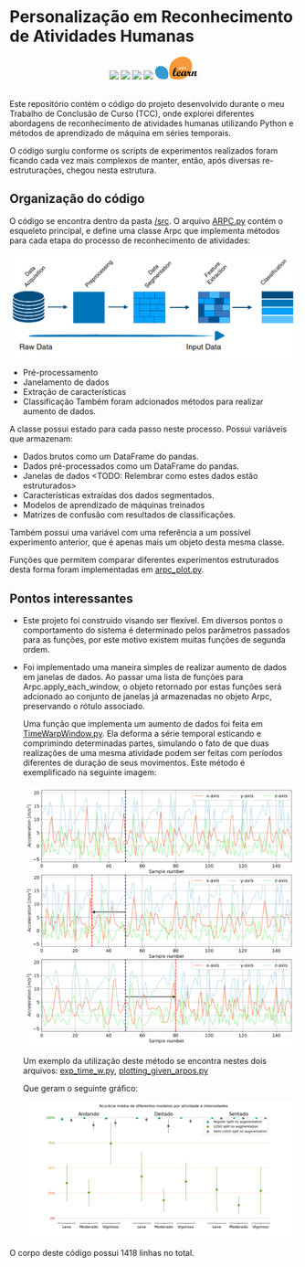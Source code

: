 # Personalização em Reconhecimento de Atividades Humanas

<div align="center">
<img src="https://cdn.jsdelivr.net/gh/devicons/devicon/icons/python/python-original.svg" height="80px"/>
<img src="https://cdn.jsdelivr.net/gh/devicons/devicon/icons/pandas/pandas-original-wordmark.svg" height="80px"/>
<img src="https://cdn.jsdelivr.net/gh/devicons/devicon/icons/numpy/numpy-original-wordmark.svg" height="80px"/>
<img src="https://cdn.jsdelivr.net/gh/devicons/devicon/icons/tensorflow/tensorflow-original-wordmark.svg" height="80px"/>
<img src="/readme-assets/Scikit_learn_logo_small.svg" height="40px"/>
</div>

<br />
                   
Este repositório contém o código do projeto desenvolvido durante o meu Trabalho de Conclusão de Curso (TCC), onde explorei diferentes abordagens de reconhecimento de atividades humanas utilizando Python e métodos de aprendizado de máquina em séries temporais.

O código surgiu conforme os scripts de experimentos realizados foram ficando cada vez mais complexos de manter, então, após diversas re-estruturações, chegou nesta estrutura.

## Organização do código

O código se encontra dentro da pasta [/src](/src/).
O arquivo [ARPC.py](/src/ARPC.py) contém o esqueleto principal,
e define uma classe Arpc que implementa métodos para cada etapa do processo
de reconhecimento de atividades: 

<img src="/images/arp_sequence.png" />

- Pré-processamento
- Janelamento de dados
- Extração de características
- Classificação
Também foram adcionados métodos para realizar aumento de dados.

A classe possui estado para cada passo neste processo.
Possui variáveis que armazenam:
- Dados brutos como um DataFrame do pandas.
- Dados pré-processados como um DataFrame do pandas.
- Janelas de dados <TODO: Relembrar como estes dados estão estruturados>
- Características extraídas dos dados segmentados.
- Modelos de aprendizado de máquinas treinados
- Matrizes de confusão com resultados de classificações.

Também possui uma variável com uma referência a um possível experimento anterior, que é apenas mais um objeto desta mesma classe.

Funções que permitem comparar diferentes experimentos estruturados desta forma foram implementadas em [arpc_plot.py](/src/arpc_plot.py).

## Pontos interessantes

- Este projeto foi construido visando ser flexível.
  Em diversos pontos o comportamento do sistema é determinado pelos parâmetros passados para as funções,
  por este motivo existem muitas funções de segunda ordem.

- Foi implementado uma maneira simples de realizar aumento de dados em janelas de dados.
  Ao passar uma lista de funções para Arpc.apply_each_window, o objeto retornado por estas funções
  será adcionado ao conjunto de janelas já armazenadas no objeto Arpc, preservando o rótulo associado.
  
  Uma função que implementa um aumento de dados foi feita em [TimeWarpWindow.py](/src/TimeWarpWindow.py). 
  Ela deforma a série temporal esticando e comprimindo determinadas partes, simulando o fato de que duas
  realizações de uma mesma atividade podem ser feitas com períodos diferentes de duração de seus movimentos.
  Este método é exemplificado na seguinte imagem:
  
  <img src="/images/time_warping.png" />
  
  Um exemplo da utilização deste método se encontra nestes dois arquivos: [exp_time_w.py](/src/experiment_time_warping/exp_time_w.py), [plotting_given_arpos.py](/src/experiment_time_warping/plotting_given_arpos.py)
  
  Que geram o seguinte gráfico:
  
  <img src="/src/experiment_time_warping/1st_plot_commented.png" />

O corpo deste código possui 1418 linhas no total.
